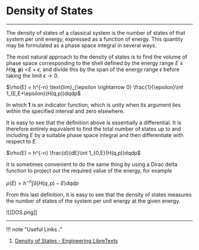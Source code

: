 # Density of States
---
The density of states of a classical system is the number of states of that system per unit energy, expressed as a function of energy. This quantity may be formulated as a phase space integral in several ways. 

The most natural approach to the density of states is to find the volume of phase space corresponding to the shell defined by the energy range _E_ ≤ _H_(**q**, **p**) <$E+\epsilon$, and divide this by the span of the energy range $\epsilon$ before taking the limit $\epsilon \rightarrow 0$.

$\rho(E) = h^{-n} \text{lim}_{\epsilon \rightarrow 0} \frac{1}{\epsilon}\int 1_{E,E+\epsilon}(H(q,p))dqdp$

In which **1** is an indicator function, which is unity when its argument lies within the specified interval and zero elsewhere.

It is easy to see that the definition above is essentially a differential. It is therefore entirely equivalent to find the total number of states up to and including _E_ by a suitable phase space integral and then differentiate with respect to _E._


$\rho(E) = h^{-n} \frac{d}{dE}\int 1_{0,E}(H(q,p))dqdp$

It is sometimes convenient to do the same thing by using a Dirac delta function to project out the required value of the energy, for example

$\rho(E) = h^{-n} \int \delta(H(q,p)-E)dqdp$

From this last definition, it is easy to see that the density of states measures the number of states of the system per unit energy at the given energy.

![[DOS.png]]

---
!!! note "Useful Links :"
1. [Density of States - Engineering LibreTexts](https://eng.libretexts.org/Bookshelves/Materials_Science/Supplemental_Modules_(Materials_Science)/Electronic_Properties/Density_of_States)

